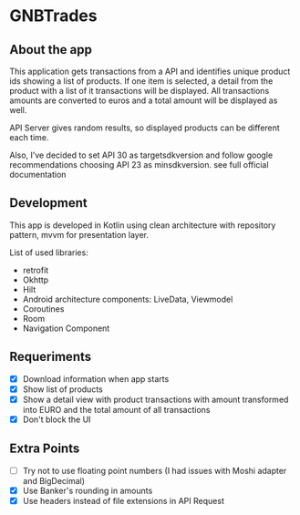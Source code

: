 # GNBTrades

## About the app
This application gets transactions from a API and identifies unique product ids showing a list of products.
If one item is selected, a detail from the product with a list of it transactions will be displayed.
All transactions amounts are converted to euros and a total amount will be displayed as well.

API Server gives random results, so displayed products can be different each time.

Also, I’ve decided to set API 30 as targetsdkversion and follow google recommendations choosing API 23 as minsdkversion.
see full official documentation


## Development
This app is developed in Kotlin using clean architecture with repository pattern, mvvm for presentation layer.

List of used libraries:

 * retrofit
 * Okhttp
 * Hilt
 * Android architecture components: LiveData, Viewmodel
 * Coroutines
 * Room
 * Navigation Component

## Requeriments
  - [X] Download information when app starts
  - [X] Show list of products
  - [X] Show a detail view with product transactions with amount transformed into EURO and the total amount of all transactions
  - [X] Don't block the UI

## Extra Points
  - [ ] Try not to use floating point numbers (I had issues with Moshi adapter and BigDecimal)
  - [X] Use Banker's rounding in amounts
  - [X] Use headers instead of file extensions in API Request
